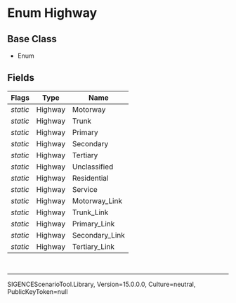 # Enum Highway
## Base Class
- Enum
## Fields
Flags|Type|Name
-|-|-
*static*|Highway|Motorway
*static*|Highway|Trunk
*static*|Highway|Primary
*static*|Highway|Secondary
*static*|Highway|Tertiary
*static*|Highway|Unclassified
*static*|Highway|Residential
*static*|Highway|Service
*static*|Highway|Motorway_Link
*static*|Highway|Trunk_Link
*static*|Highway|Primary_Link
*static*|Highway|Secondary_Link
*static*|Highway|Tertiary_Link

<br /><hr />
SIGENCEScenarioTool.Library, Version=15.0.0.0, Culture=neutral, PublicKeyToken=null
